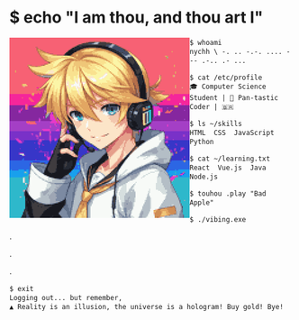 # $ echo "I am thou, and thou art I"

<img align="left" src="https://raw.githubusercontent.com/Nychh/Nychh/main/img/len.png" alt="Kagamine Len pixelado by ImageFX" width="320" /> 

 ```
$ whoami
nychh \ -. .. -.-. .... --- .-.. .- ...
```
 ```
$ cat /etc/profile
🎓 Computer Science Student | 🌈 Pan-tastic Coder | 🇧🇷
```
 ```
$ ls ~/skills
HTML  CSS  JavaScript  Python
```
 ```
$ cat ~/learning.txt
React  Vue.js  Java  Node.js
```

```
$ touhou .play "Bad Apple"
```
```
$ ./vibing.exe
```
.

.

.

 ```
$ exit 
Logging out... but remember,
▲ Reality is an illusion, the universe is a hologram! Buy gold! Bye!
```

